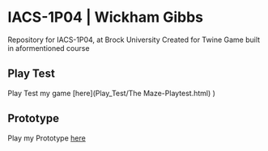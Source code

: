 # IACS-1P04 | Wickham Gibbs
Repository for IACS-1P04, at Brock University
Created for Twine Game built in aformentioned course

## Play Test

Play Test my game [here](Play_Test/The Maze-Playtest.html)
)

## Prototype

Play my Prototype [here](Prototype/TheMaze-Prototype-WickhamGibbs.html)

